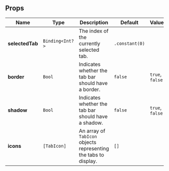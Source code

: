 ## Props
| Name | Type | Description | Default | Values |
| --- | ----------- | --------- | --------- | --------- |
| **selectedTab** | `Binding<Int?>` | The index of the currently selected tab. | `.constant(0)` | |
| **border** | `Bool` | Indicates whether the tab bar should have a border. | `false` | `true`, `false` |
| **shadow** | `Bool` | Indicates whether the tab bar should have a shadow. | `false` | `true`, `false` |
| **icons** | `[TabIcon]` | An array of `TabIcon` objects representing the tabs to display. | `[]` | |
